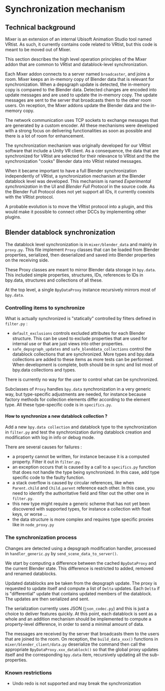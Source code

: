 # Synchronization mechanism

## Technical background

Mixer is an extension of an internal Ubisoft Animation Studio tool named VRtist. As such, it currently contains code related to VRtist, but this code is meant to be moved out of Mixer.

This section describes the high level operation principles of the Mixer addon that are common to VRtist and datablock-level synchronization.

Each Mixer addon connects to a server named `broadcaster`, and joins a room. Mixer keeps an in-memory copy of Blender data that is relevant for synchronization. When a depsgraph update is detected, the in-memory copy is compared to the Blender data. Detected changes are encoded into update messages and are used to update the in-memory copy. The update messages are sent to the server that broadcasts them to the other room users. On reception, the Mixer addons update the Blender data and the in-memory copy.

The network communication uses TCP sockets to exchange messages that are generated by a custom encoder. All these mechanisms were developed with a strong focus on delivering functionalities as soon as possible and there is a lot of room for enhancement.

The synchronization mechanism was originally developed for our VRtist software that include a Unity VR client. As a consequence, the data that are synchronized for VRtist are selected for their relevance to VRtist and the the synchronization "cooks" Blender data into VRtist related messages.

When it became important to have a full Blender synchronization independently of VRtist, a synchronization mechanism at the Blender datablock level was developed. This mechanism is named _Experimental synchronization_ in the UI and _Blender Full Protocol_ in the source code. As the Blender Full Protocol does not yet support all IDs, it currently coexists with the VRtist protocol.

A probable evolution is to move the VRtist protocol into a plugin, and this would make it possible to connect other DCCs by implementing other plugins.

## Blender datablock synchronization

The datablock level synchronization is in `mixer/blender_data` and mainly in `proxy.py`. This file implement `Proxy` classes that can be loaded from Blender properties, serialized, then deserialized and saved into Blender properties on the receiving side.

These Proxy classes are meant to mirror Blender data storage in `bpy.data`. This included simple properties, structures, IDs, references to IDs in bpy.data, structures and collections of all these.

At the top level, a single `BpyDataProxy` instance recursively mirrors most of `bpy.data`.

### Controlling items to synchronize

What is actually synchronized is "statically" controlled by filters defined in `filter.py` :

- `default_exclusions` controls excluded attributes for each Blender structure. This can be used to exclude properties that are used for internal use or that are just views into other properties.
- `safe_depsgraph_updates` and `safe_blenddata_collections` control the datablock collections that are synchronized. More types and bpy.data collections are added to these items as more tests can be performed. When development is complete, both should be in sync and list most of bpy.data collections and types.

There is currently no way for the user to control what can be synchronized.

Subclasses of `Proxy` handles `bpy.data` synchronization in a very generic way, but type-specific adjustments are needed, for instance because factory methods for collection elements differ according to the element type. All these type-specific code is in `specifics.py`.

#### How to synchronize a new datablock collection ?
Add a new `bpy.data collection` and datablock type to the synchronization in `filter.py` and test the synchronization during datablock creation and modification with log in info or debug mode.

There are several causes for failures :
- a property cannot be written, for instance because it is a computed property. Filter it out in `filter.py`.
- an exception occurs that is caused by a call to a `specifics.py` function that does not handle the type being synchronized. In this case, add type specific code to the faulty function.
- a stack overflow is caused by circular references, like when `Parent.child` and `Child.parent` reference each other. In this case, you need to identify the authoritative field and filter out the other one in `filter.py`.
- this new type might require a generic scheme that has not yet been discovered with supported types, for instance a collection with float keys, or worse ...
- the data structure is more complex and requires type specific proxies like in `node_proxy.py`


### The synchronization process

Changes are detected using a depsgraph modification handler, processed in `handler_generic.py` by `send_scene_data_to_server()`.

We start by computing a difference between the cached `BpyDataProxy` and the current Blender state. This difference is restricted to added, removed and renamed datablocks.

Updated datablocks are be taken from the depsgraph update. The proxy is requested to update itself and compute a list of `Delta` updates. Each `Delta` if is "differential" update that contains updated members of the datablock. The updates are then serialized and sent.

The serialization currently uses JSON (`json_codec.py`) and this is just a choice to deliver features quickly. At this point, each datablock is sent as a whole and an addition mechanism should be implemented to compute a property-level difference, in order to send a minimal amount of data.

The messages are received by the server that broadcasts them to the users that are joined to the room. On reception, the `build_data_xxx()` functions in `mixer/blender_client/data.py` deserialize the command then call the appropriate `BpyDataProxy.xxx_datablock()` so that the global proxy updates itself and the corresponding `bpy.data` item, recursively updating all the sub-properties.

### Known restrictions

- Undo redo is not supported and may break the synchronization

